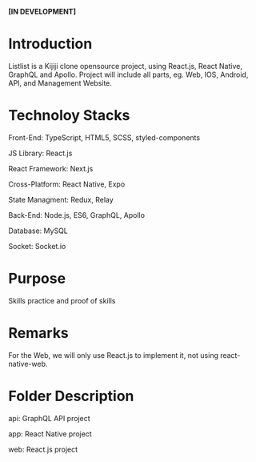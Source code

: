 **[IN DEVELOPMENT]**

# Introduction

Listlist is a Kijiji clone opensource project, using React.js, React Native, GraphQL and Apollo.
Project will include all parts, eg. Web, IOS, Android, API, and Management Website.

# Technoloy Stacks

Front-End: TypeScript, HTML5, SCSS, styled-components

JS Library: React.js

React Framework: Next.js

Cross-Platform: React Native, Expo

State Managment: Redux, Relay

Back-End: Node.js, ES6, GraphQL, Apollo

Database: MySQL

Socket: Socket.io

# Purpose

Skills practice and proof of skills

# Remarks

For the Web, we will only use React.js to implement it, not using react-native-web.

# Folder Description

api: GraphQL API project

app: React Native project

web: React.js project
